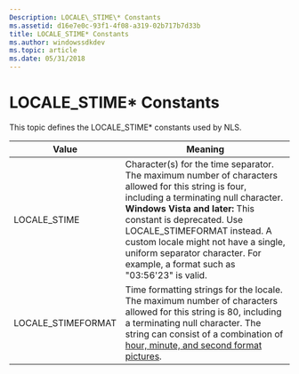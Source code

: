 ```yaml
---
Description: LOCALE\_STIME\* Constants
ms.assetid: d16e7e0c-93f1-4f08-a319-02b717b7d33b
title: LOCALE_STIME* Constants
ms.author: windowssdkdev
ms.topic: article
ms.date: 05/31/2018
---
```


# LOCALE\_STIME\* Constants

This topic defines the LOCALE\_STIME\* constants used by NLS.



| Value               | Meaning                                                                                                                                                                                                                                                                                                                                                                                   |
|---------------------|-------------------------------------------------------------------------------------------------------------------------------------------------------------------------------------------------------------------------------------------------------------------------------------------------------------------------------------------------------------------------------------------|
| LOCALE\_STIME       | Character(s) for the time separator. The maximum number of characters allowed for this string is four, including a terminating null character. <br/> **Windows Vista and later:** This constant is deprecated. Use LOCALE\_STIMEFORMAT instead. A custom locale might not have a single, uniform separator character. For example, a format such as "03:56'23" is valid.<br/> |
| LOCALE\_STIMEFORMAT | Time formatting strings for the locale. The maximum number of characters allowed for this string is 80, including a terminating null character. The string can consist of a combination of [hour, minute, and second format pictures](hour--minute--and-second-format-pictures.md).                                                                                                      |



 

 

 





